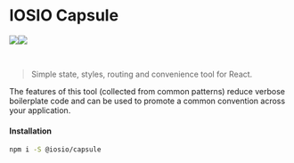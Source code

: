 # IOSIO Capsule
<img src="https://img.shields.io/circleci/project/github/iosio/capsule.svg?style=flat-square" /><img src="https://img.shields.io/npm/v/@iosio/capsule.svg?style=flat-square" />

<br/>

> Simple state, styles, routing and convenience tool for React.
 

The features of this tool (collected from common patterns) reduce
verbose boilerplate code and can be used to promote a common
convention across your application.


#### Installation 

```sh
npm i -S @iosio/capsule
```


